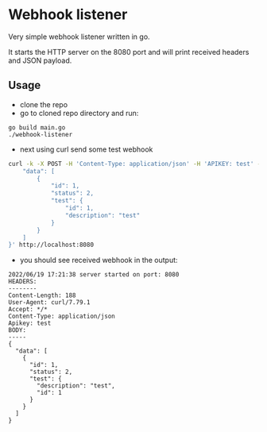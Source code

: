 # Webhook listener

Very simple webhook listener written in go.

It starts the HTTP server on the 8080 port and will print received headers and JSON payload.

## Usage

* clone the repo
* go to cloned repo directory and run:

```
go build main.go
./webhook-listener
```

* next using curl send some test webhook
```sh
curl -k -X POST -H 'Content-Type: application/json' -H 'APIKEY: test' -d '{
    "data": [
        {
            "id": 1,
            "status": 2,
            "test": {
                "id": 1,
                "description": "test"
            }
        }
    ]
}' http://localhost:8080
```

* you should see received webhook in the output:

```
2022/06/19 17:21:38 server started on port: 8080
HEADERS:
--------
Content-Length: 188
User-Agent: curl/7.79.1
Accept: */*
Content-Type: application/json
Apikey: test
BODY:
-----
{
  "data": [
    {
      "id": 1,
      "status": 2,
      "test": {
        "description": "test",
        "id": 1
      }
    }
  ]
}
```
